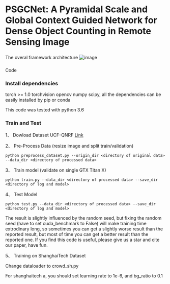 ﻿# PSGCNet: A Pyramidal Scale and Global Context Guided Network for Dense Object Counting in Remote Sensing Image
 
 ###
 The overal framework architecture
 ![image](https://github.com/gaoguangshuai/PSGCNet/framework.png)
 
 
 
 
 
 
 
 
 
 
 
 
 
 
 
 
 
 
 
 
 
 
 
 
 
 
 
###  
 Code

### Install dependencies

torch >= 1.0 torchvision opencv numpy scipy, all the dependencies can be easily installed by pip or conda

This code was tested with python 3.6  

###  Train and Test

1、 Dowload Dataset UCF-QNRF [Link](https://www.crcv.ucf.edu/data/ucf-qnrf/)

2、 Pre-Process Data (resize image and split train/validation)

```
python preprocess_dataset.py --origin_dir <directory of original data> --data_dir <directory of processed data>
```

3、 Train model (validate on single GTX Titan X)

```
python train.py --data_dir <directory of processed data> --save_dir <directory of log and model>
```

4、 Test Model
```
python test.py --data_dir <directory of processed data> --save_dir <directory of log and model>
```
The result is slightly influenced by the random seed, but fixing the random seed (have to set cuda_benchmark to False) will make training time extrodinary long, so sometimes you can get a slightly worse result than the reported result, but most of time you can get a better result than the reported one. If you find this code is useful, please give us a star and cite our paper, have fun.

5、 Training on ShanghaiTech Dataset

Change dataloader to crowd_sh.py

For shanghaitech a, you should set learning rate to 1e-6, and bg_ratio to 0.1
